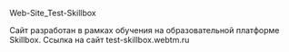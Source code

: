 Web-Site_Test-Skillbox

Сайт разработан в рамках обучения на образовательной платформе Skillbox.
Ссылка на сайт test-skillbox.webtm.ru